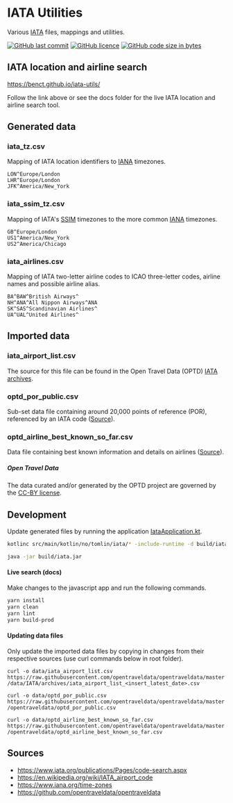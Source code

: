 # IATA Utilities
Various [IATA](https://www.iata.org/) files, mappings and utilities.

[![GitHub last commit](https://img.shields.io/github/last-commit/benct/iata-utils.svg)](https://github.com/benct/iata-utils)
[![GitHub licence](https://img.shields.io/github/license/benct/iata-utils.svg)](https://github.com/benct/iata-utils/blob/master/LICENCE)
[![GitHub code size in bytes](https://img.shields.io/github/languages/code-size/benct/iata-utils.svg)](https://github.com/benct/iata-utils)


## IATA location and airline search

https://benct.github.io/iata-utils/

Follow the link above or see the docs folder for the live IATA location and airline search tool.

## Generated data

### iata_tz.csv
Mapping of IATA location identifiers to [IANA](https://www.iana.org/time-zones) timezones.
```
LON^Europe/London
LHR^Europe/London
JFK^America/New_York
```

### iata_ssim_tz.csv
Mapping of IATA's [SSIM](https://www.iata.org/publications/store/Pages/standard-schedules-information.aspx) timezones to the
more common [IANA](https://www.iana.org/time-zones) timezones.
```
GB^Europe/London
US1^America/New_York
US2^America/Chicago
```

### iata_airlines.csv
Mapping of IATA two-letter airline codes to ICAO three-letter codes, airline names and possible airline alias.
```
BA^BAW^British Airways^
NH^ANA^All Nippon Airways^ANA
SK^SAS^Scandinavian Airlines^
UA^UAL^United Airlines^
```

## Imported data

### iata_airport_list.csv
The source for this file can be found in the Open Travel Data (OPTD) [IATA archives](https://github.com/opentraveldata/opentraveldata/tree/master/data/IATA/archives).

### optd_por_public.csv
Sub-set data file containing around 20,000 points of reference (POR), referenced by an IATA code ([Source](https://github.com/opentraveldata/opentraveldata/blob/master/opentraveldata/optd_por_public.csv)).

### optd_airline_best_known_so_far.csv
Data file containing best known information and details on airlines ([Source](https://github.com/opentraveldata/opentraveldata/blob/master/opentraveldata/optd_airline_best_known_so_far.csv)).

##### Open Travel Data
The data curated and/or generated by the OPTD project are governed by the [CC-BY license](http://creativecommons.org/licenses/by/4.0/).


## Development

Update generated files by running the application [IataApplication.kt](https://github.com/benct/iata-utils/blob/master/src/main/java/no/tomlin/iata/IataApplication.kt).

```bash
kotlinc src/main/kotlin/no/tomlin/iata/* -include-runtime -d build/iata.jar

java -jar build/iata.jar
```

#### Live search (docs)

Make changes to the javascript app and run the following commands.

```bash
yarn install
yarn clean
yarn lint
yarn build-prod
```

#### Updating data files

Only update the imported data files by copying in changes from their respective sources (use curl commands below in root folder).

`curl -o data/iata_airport_list.csv https://raw.githubusercontent.com/opentraveldata/opentraveldata/master/data/IATA/archives/iata_airport_list_<insert_latest_date>.csv`

`curl -o data/optd_por_public.csv https://raw.githubusercontent.com/opentraveldata/opentraveldata/master/opentraveldata/optd_por_public.csv`

`curl -o data/optd_airline_best_known_so_far.csv https://raw.githubusercontent.com/opentraveldata/opentraveldata/master/opentraveldata/optd_airline_best_known_so_far.csv`

## Sources
- https://www.iata.org/publications/Pages/code-search.aspx
- https://en.wikipedia.org/wiki/IATA_airport_code
- https://www.iana.org/time-zones
- https://github.com/opentraveldata/opentraveldata
